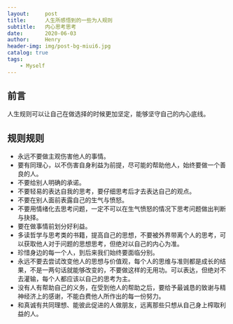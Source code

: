 ```yaml
---
layout:     post
title:      人生所感悟到的一些为人规则
subtitle:   内心思考思考
date:       2020-06-03
author:     Henry
header-img: img/post-bg-miui6.jpg
catalog: true
tags:
    - Myself
---
```



## 前言

人生规则可以让自己在做选择的时候更加坚定，能够坚守自己的内心底线。

## 规则规则

- 永远不要做主观伤害他人的事情。
- 要有同理心，以不伤害自身利益为前提，尽可能的帮助他人，始终要做一个善良的人。
- 不要给别人明确的承诺。
- 不要轻易的表达自我的思考，要仔细思考后才去表达自己的观点。
- 不要在别人面前表露自己的生气与愤怒。
- 不要用情绪化去思考问题，一定不可以在生气愤怒的情况下思考问题做出判断与抉择。
- 要在做事情前划分好利益。
- 多读哲学与思考类的书籍，提高自己的思想，不要被外界带离个人的思考，可以获取他人对于问题的思想思考，但绝对以自己的内心为准。
- 珍惜身边的每一个人，到后来我们始终要面临分别。
- 永远不要去尝试改变他人的思想与价值观，每个人的思维与准则都是成长的结果，不是一两句话就能够改变的，不要做这样的无用功。可以表达，但绝对不去灌输，每个人都应该以自己的思考为主。
- 没有人有帮助自己的义务，在受到他人的帮助之后，要给予最诚恳的致谢与精神经济上的感谢，不能白费他人所作出的每一份努力。
- 和真诚有共同理想、能彼此促进的人做朋友，远离那些只想从自己身上榨取利益的人。